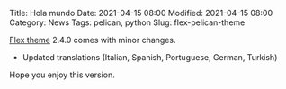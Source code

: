 Title: Hola mundo
Date: 2021-04-15 08:00
Modified: 2021-04-15 08:00
Category: News
Tags: pelican, python
Slug: flex-pelican-theme

[Flex theme](https://github.com/alexandrevicenzi/Flex) 2.4.0 comes with minor changes.

- Updated translations (Italian, Spanish, Portuguese, German, Turkish)

Hope you enjoy this version.

